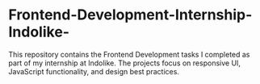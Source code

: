 # Frontend-Development-Internship-Indolike-
This repository contains the Frontend Development tasks I completed as part of my internship at Indolike. The projects focus on responsive UI, JavaScript functionality, and design best practices.  
